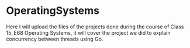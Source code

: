 # OperatingSystems
Here I will upload the files of the projects done during the course of Class 15_E68 Operating Systems, it will cover the project we did to explain concurrency between threads using Go.
